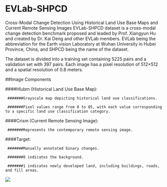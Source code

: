 # EVLab-SHPCD
Cross-Modal Change Detection Using Historical Land Use Base Maps and Current Remote Sensing Images
EVLab-SHPCD dataset is a cross-modal change detection benchmark proposed and leaded by Prof. Xiangyun Hu and created by Dr. Kai Deng and other EVLab members.
EVLab being the abbreviation for the Earth vision Laboratory at Wuhan University in Hubei Province, China, and SHPCD being the name of the dataset.

The dataset is divided into a training set containing 5225 pairs and a validation set with 397 pairs. Each image has a pixel resolution of 512×512 and a spatial resolution of 0.8 meters.

##Image Components

  ####Hlubm (Historical Land Use Base Map):
  
     #######Grayscale map depicting historical land use classifications.
    
     #######Pixel values range from 0 to 85, with each value corresponding to a specific land use classification category.
    
  ####Crism (Current Remote Sensing Image):
  
     #######Represents the contemporary remote sensing image.
    
  ####Target:
  
     #######Manually annotated binary changes.
    
     #######0 indicates the background.
    
     #######1 indicates newly developed land, including buildings, roads, and fill areas.
![](https://github.com/whudk/EVLab-SHPCD/blob/main/images/evlab_shpcd.png)
